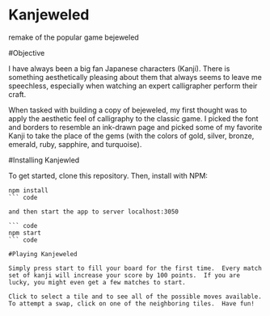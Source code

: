 # Kanjeweled
remake of the popular game bejeweled

#Objective

I have always been a big fan Japanese characters (Kanji).  There is something aesthetically pleasing about them that always seems to leave me speechless, especially when watching an expert calligrapher perform their craft.

When tasked with building a copy of bejeweled, my first thought was to apply the aesthetic feel of calligraphy to the classic game.  I picked the font and borders to resemble an ink-drawn page and picked some of my favorite Kanji to take the place of the gems (with the colors of gold, silver, bronze, emerald, ruby, sapphire, and turquoise).

#Installing Kanjewled

To get started, clone this repository.  Then, install with NPM:

```code
npm install
``` code

and then start the app to server localhost:3050

``` code
npm start
``` code

#Playing Kanjeweled

Simply press start to fill your board for the first time.  Every match set of kanji will increase your score by 100 points.  If you are lucky, you might even get a few matches to start.

Click to select a tile and to see all of the possible moves available.  To attempt a swap, click on one of the neighboring tiles.  Have fun!
